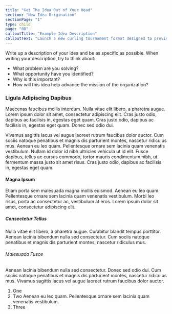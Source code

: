 ```yaml
---
title: "Get The Idea Out of Your Head"
section: "New Idea Origination"
sectionPage: "1"
type: child
page: "08"
calloutTitle: "Example Idea Description"
calloutText: "Launch a new curling tournament format designed to provide a low barrier to bonspiel participation. Take the bonspiel team formation barrier findings and use them to create an individual sign up spiel at the beginning of the season to allow club members to meet new people and form teams for future events. Replace the 25 and Under Spiel with the new format to encourage higher levels of club member participation."
---
```


Write up a description of your idea and be as specific as possible. When writing your description, try to think about:

- What problem are you solving?
- What opportunity have you identified?
- Why is this important?
- How will this idea help advance the mission of the organization?

### Ligula Adipiscing Dapibus

Maecenas faucibus mollis interdum. Nulla vitae elit libero, a pharetra augue. Lorem ipsum dolor sit amet, consectetur adipiscing elit. Cras justo odio, dapibus ac facilisis in, egestas eget quam. Cras justo odio, dapibus ac facilisis in, egestas eget quam. Donec sed odio dui.

Vivamus sagittis lacus vel augue laoreet rutrum faucibus dolor auctor. Cum sociis natoque penatibus et magnis dis parturient montes, nascetur ridiculus mus. Aenean eu leo quam. Pellentesque ornare sem lacinia quam venenatis vestibulum. Nullam id dolor id nibh ultricies vehicula ut id elit. Fusce dapibus, tellus ac cursus commodo, tortor mauris condimentum nibh, ut fermentum massa justo sit amet risus. Cras justo odio, dapibus ac facilisis in, egestas eget quam.

#### Magna Ipsum

Etiam porta sem malesuada magna mollis euismod. Aenean eu leo quam. Pellentesque ornare sem lacinia quam venenatis vestibulum. Morbi leo risus, porta ac consectetur ac, vestibulum at eros. Lorem ipsum dolor sit amet, consectetur adipiscing elit.

##### Consectetur Tellus

Nulla vitae elit libero, a pharetra augue. Curabitur blandit tempus porttitor. Aenean lacinia bibendum nulla sed consectetur. Cum sociis natoque penatibus et magnis dis parturient montes, nascetur ridiculus mus.

###### Malesuada Fusce

Aenean lacinia bibendum nulla sed consectetur. Donec sed odio dui. Cum sociis natoque penatibus et magnis dis parturient montes, nascetur ridiculus mus. Vivamus sagittis lacus vel augue laoreet rutrum faucibus dolor auctor.

1. One
2. Two Aenean eu leo quam. Pellentesque ornare sem lacinia quam venenatis vestibulum.
3. Three
